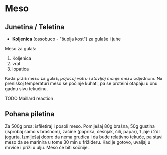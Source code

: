 # Meso

## Junetina / Teletina

* **Koljenica** (ossobuco - "šuplja kost") za gulaše i juhe

Meso za gulaš:
1. Koljenica
2. vrat
3. lopatica


Kada pržiš meso za gulaš, *pojačaj vatru* i *stavljaj manje mesa* odjednom.
Na preniskoj temperaturi meso se počinje kuhati, pa se proteini otapaju u onu gadnu sivu tekućinu.

TODO Maillard reaction

## Pohana piletina
Za 500g prsa: isfiletiraj i posoli meso.
Pomiješaj 80g brašna, 50g gustina (isprobaj samo s brašnom), začine (paprika, češnjak, čili, papar), 1 jaje i 2dl jogurta.
Izmiješaj dobro da nema grudica i da bude relativno tekuće, pa stavi meso da se marinira u tome 30 min u frižideru.
Kad je gotovo, uvaljaj u mrvice i priži u ulju. Meso će biti sočnije.
